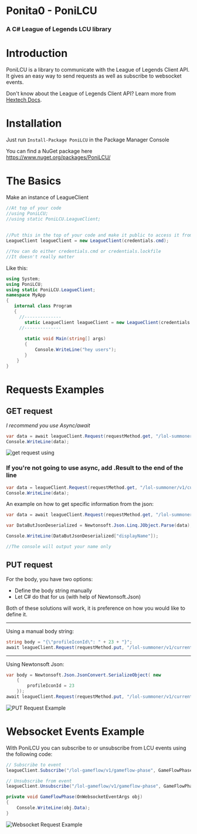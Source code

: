 # Ponita0 - PoniLCU

### A C# League of Legends LCU library

# Introduction
PoniLCU is a library to communicate with the League of Legends Client API. It gives an easy way to send requests as well as subscribe to websocket events.

Don't know about the League of Legends Client API? Learn more from [Hextech Docs](https://hextechdocs.dev/getting-started-with-the-lcu-api/). 

# Installation 

Just run
`Install-Package PoniLCU`
in the Package Manager Console

You can find a NuGet package here https://www.nuget.org/packages/PoniLCU/  

# The Basics

Make an instance of LeagueClient
```cs
//At top of your code 
//using PoniLCU;
//using static PoniLCU.LeagueClient; 
  
  
//Put this in the top of your code and make it public to access it from anywhere
LeagueClient leagueClient = new LeagueClient(credentials.cmd);

//You can do either credentials.cmd or credentials.lockfile
//It doesn't really matter
 ```
 
Like this:
 
 ```cs
using System;
using PoniLCU;
using static PoniLCU.LeagueClient;
namespace MyApp
{
    internal class Program
    {
      //--------------
        static LeagueClient leagueClient = new LeagueClient(credentials.cmd);
      //--------------
      
        static void Main(string[] args)
        {
            Console.WriteLine("hey users");
        }
     }
}
 ```
# Requests Examples

## GET request

*I recommend you use Async/await*

```cs
var data = await leagueClient.Request(requestMethod.get, "/lol-summoner/v1/current-summoner");
Console.WriteLine(data);
```
![get request using](https://i.imgur.com/fTWw1Gm.gif)

### If you're not going to use async, add .Result to the end of the line

```cs
var data = leagueClient.Request(requestMethod.get, "/lol-summoner/v1/current-summoner").Result;
Console.WriteLine(data);
```
An example on how to get specific information from the json:

```cs
var data = await leagueClient.Request(requestMethod.get, "/lol-summoner/v1/current-summoner");

var DataButJsonDeserialized = Newtonsoft.Json.Linq.JObject.Parse(data);

Console.WriteLine(DataButJsonDeserialized["displayName"]);

//The console will output your name only
```

## PUT request

For the body, you have two options:
* Define the body string manually
* Let C# do that for us (with help of Newtonsoft.Json)

Both of these solutions will work, it is preference on how you would like to define it.
  - - - -
 Using a manual body string: 
```cs
string body = "{\"profileIconId\": " + 23 + "}";
await leagueClient.Request(requestMethod.put, "/lol-summoner/v1/current-summoner/icon", body);        
```

 - - - -
Using Newtonsoft Json:
```cs
var body = Newtonsoft.Json.JsonConvert.SerializeObject( new
	{
		profileIconId = 23
	});
await leagueClient.Request(requestMethod.put, "/lol-summoner/v1/current-summoner/icon", body);
 ```
 
![PUT Request Example](https://i.imgur.com/uT9lNr5.gif)


# Websocket Events Example
With PoniLCU you can subscribe to or unsubscribe from LCU events using the following code:
```cs
// Subscribe to event
leagueClient.Subscribe("/lol-gameflow/v1/gameflow-phase", GameFlowPhase);

// Unsubscribe from event
leagueClient.Unsubscribe("/lol-gameflow/v1/gameflow-phase", GameFlowPhase);

private void GameFlowPhase(OnWebsocketEventArgs obj)
{
	Console.WriteLine(obj.Data);
}
  ```
![Websocket Request Example](https://i.imgur.com/nuM34lT.gif)

